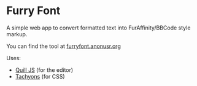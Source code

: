 # Furry Font

A simple web app to convert formatted text into FurAffinity/BBCode style markup.

You can find the tool at [furryfont.anonusr.org](https://furryfont.anonusr.org/)

Uses:
  - [Quill JS](https://quilljs.com/) (for the editor)
  - [Tachyons](https://tachyons.io/) (for CSS)